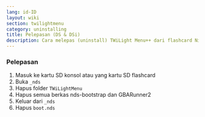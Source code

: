```yaml
---
lang: id-ID
layout: wiki
section: twilightmenu
category: uninstalling
title: Pelepasan (DS & DSi)
description: Cara melepas (uninstall) TWiLight Menu++ dari flashcard Nintendo DSi atau DS
---
```


### Pelepasan
1. Masuk ke kartu SD konsol atau yang kartu SD flashcard
1. Buka `_nds`
1. Hapus folder `TWiLightMenu`
1. Hapus semua berkas nds-bootstrap dan GBARunner2
1. Keluar dari `_nds`
1. Hapus `boot.nds`
